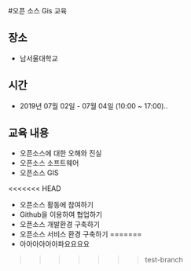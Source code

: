#오픈 소스 Gis 교육
## 장소
* 남서울대학교
## 시간
* 2019년 07월 02일 - 07월 04일 (10:00 ~ 17:00)..
## 교육 내용
* 오픈소스에 대한 오해와 진실
* 오픈소스 소프트웨어
* 오픈소스 GIS

<<<<<<< HEAD
* 오픈소스 활동에 참여하기
* Github을 이용하여 협업하기
* 오픈소스 개발환경 구축하기
* 오픈소스 서비스 환경 구축하기
=======
* 아아아아아아파요요요요 
>>>>>>> test-branch
